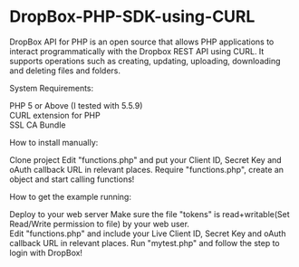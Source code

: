 # DropBox-PHP-SDK-using-CURL
DropBox API for PHP is an open source that allows PHP applications to interact programmatically with the Dropbox REST API using CURL.   It supports operations such as creating, updating, uploading, downloading and deleting files and folders.



System Requirements:

  PHP 5 or Above (I tested with 5.5.9)  
  CURL extension for PHP  
  SSL CA Bundle    

How to install manually:

  Clone project
  Edit "functions.php" and put your Client ID, Secret Key and oAuth callback URL in relevant places.
  Require "functions.php", create an object and start calling functions!
  
How to get the example running:  

  Deploy to your web server 
  Make sure the file "tokens" is read+writable(Set Read/Write permission to file) by your web user.  
  Edit "functions.php" and include your Live Client ID, Secret Key and oAuth callback URL in relevant places. 
  Run "mytest.php" and follow the step to login with DropBox!  
